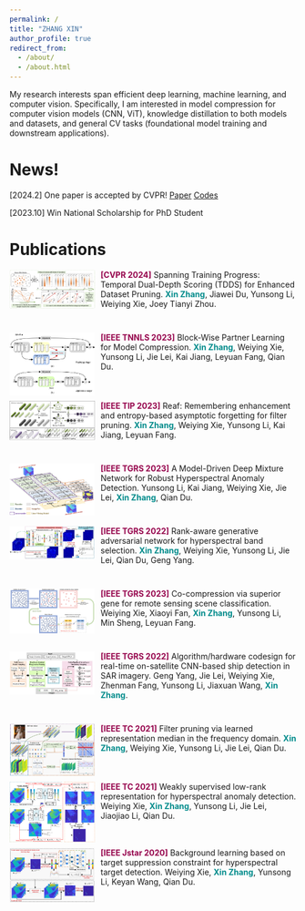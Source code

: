 ```yaml
---
permalink: /
title: "ZHANG XIN"
author_profile: true
redirect_from: 
  - /about/
  - /about.html
---
```


My research interests span efficient deep learning, machine learning, and computer vision. Specifically, I am interested in model compression for computer vision models (CNN, ViT), knowledge distillation to both models and datasets, and general CV tasks (foundational model training and downstream applications).


News!
======
[2024.2] One paper is accepted by CVPR! [Paper](https://scholar.google.com/citations?view_op=view_citation&hl=zh-CN&user=rJMMViQAAAAJ&citation_for_view=rJMMViQAAAAJ:Tyk-4Ss8FVUC) [Codes](https://github.com/zhangxin-xd/Dataset-Pruning-TDDS)

[2023.10] Win National Scholarship for PhD Student

Publications
======
<style>
  .publication-container {
    clear: both;
    margin-bottom: 3em;
  }

  .publication-container img {
    float: left;
    margin-right: 10px;
    margin-bottom: 10px;
    max-width: 150px;
    max-height: 150px;
  }
</style>

<div class="publication-container">
  <img src="./images/TDDS.png" alt="Publication Image">
  
  <div>
    <span style="color: #96054d; font-weight: bold;">[CVPR 2024]</span> Spanning Training Progress: Temporal Dual-Depth Scoring (TDDS) for Enhanced Dataset Pruning. <strong style="color:#008B8B;">Xin Zhang</strong>, Jiawei Du, Yunsong Li, Weiying Xie, Joey Tianyi Zhou. 
  </div>
</div>

<div class="publication-container">
  <img src="./images/BPL.png" alt="Publication Image">
  
  <div>
    <span style="color: #96054d; font-weight: bold;">[IEEE TNNLS 2023]</span> Block-Wise Partner Learning for Model Compression. <strong style="color:#008B8B;">Xin Zhang</strong>, Weiying Xie, Yunsong Li, Jie Lei, Kai Jiang, Leyuan Fang, Qian Du. 
  </div>
</div>

<div class="publication-container">
  <img src="./images/REAF.png" alt="Publication Image">
  
  <div>
    <span style="color: #96054d; font-weight: bold;">[IEEE TIP 2023]</span> Reaf: Remembering enhancement and entropy-based asymptotic forgetting for filter pruning. <strong style="color:#008B8B;">Xin Zhang</strong>, Weiying Xie, Yunsong Li, Kai Jiang, Leyuan Fang. 
  </div>
</div>

<div class="publication-container">
  <img src="./images/MDMN.png" alt="Publication Image">
  
  <div>
    <span style="color: #96054d; font-weight: bold;">[IEEE TGRS 2023]</span> A Model-Driven Deep Mixture Network for Robust Hyperspectral Anomaly Detection. Yunsong Li, Kai Jiang, Weiying Xie, Jie Lei, <strong style="color:#008B8B;">Xin Zhang</strong>, Qian Du.
  </div>
</div>

<div class="publication-container">
  <img src="./images/RGAN.jpg" alt="Publication Image">
  
  <div>
    <span style="color: #96054d; font-weight: bold;">[IEEE TGRS 2022]</span> Rank-aware generative adversarial network for hyperspectral band selection. <strong style="color:#008B8B;">Xin Zhang</strong>, Weiying Xie, Yunsong Li, Jie Lei, Qian Du, Geng Yang.
  </div>
</div>

<div class="publication-container">
  <img src="./images/CCSG.png" alt="Publication Image">
  
  <div>
    <span style="color: #96054d; font-weight: bold;">[IEEE TGRS 2023]</span> Co-compression via superior gene for remote sensing scene classification. Weiying Xie, Xiaoyi Fan, <strong style="color:#008B8B;">Xin Zhang</strong>, Yunsong Li, Min Sheng, Leyuan Fang.
  </div>
</div>

<div class="publication-container">
  <img src="./images/OSCAR.jpg" alt="Publication Image">
  
  <div>
    <span style="color: #96054d; font-weight: bold;">[IEEE TGRS 2022]</span> Algorithm/hardware codesign for real-time on-satellite CNN-based ship detection in SAR imagery. Geng Yang, Jie Lei, Weiying Xie, Zhenman Fang, Yunsong Li, Jiaxuan Wang, <strong style="color:#008B8B;">Xin Zhang</strong>.
  </div>
</div>

<div class="publication-container">
  <img src="./images/LRMF.jpg" alt="Publication Image">
  
  <div>
    <span style="color: #96054d; font-weight: bold;">[IEEE TC 2021]</span> Filter pruning via learned representation median in the frequency domain. <strong style="color:#008B8B;">Xin Zhang</strong>, Weiying Xie, Yunsong Li, Jie Lei, Qian Du.
  </div>
</div>

<div class="publication-container">
  <img src="./images/WSLRR.png" alt="Publication Image">
  
  <div>
    <span style="color: #96054d; font-weight: bold;">[IEEE TC 2021]</span> Weakly supervised low-rank representation for hyperspectral anomaly detection. Weiying Xie, <strong style="color:#008B8B;">Xin Zhang</strong>, Yunsong Li, Jie Lei, Jiaojiao Li, Qian Du.
  </div>
</div>

<div class="publication-container">
  <img src="./images/DBLP.jpg" alt="Publication Image">
  
  <div>
    <span style="color: #96054d; font-weight: bold;">[IEEE Jstar 2020]</span> Background learning based on target suppression constraint for hyperspectral target detection. Weiying Xie, <strong style="color:#008B8B;">Xin Zhang</strong>, Yunsong Li, Keyan Wang, Qian Du.
  </div>
</div>


<script type="text/javascript" id="mapmyvisitors" src="//mapmyvisitors.com/map.js?d=_vRR3FmDwVIvtBQN_6bKVbHop3k2KYNfbwrXqK5rBgQ&cl=ffffff&w=a"></script>
